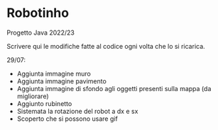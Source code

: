 # Robotinho
Progetto Java 2022/23 

Scrivere qui le modifiche fatte al codice ogni volta che lo si ricarica.

29/07:
- Aggiunta immagine muro
- Aggiunta immagine pavimento
- Aggiunta immagine di sfondo agli oggetti presenti sulla mappa (da migliorare)
- Aggiunto rubinetto
- Sistemata la rotazione del robot a dx e sx
- Scoperto che si possono usare gif
